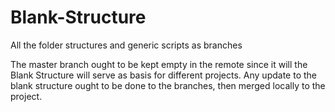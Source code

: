 # Blank-Structure
All the folder structures and generic scripts as branches

The master branch ought to be kept empty in the remote since it will the Blank Structure will serve as basis for different projects.
Any update to the blank structure ought to be done to the branches, then merged locally to the project.
